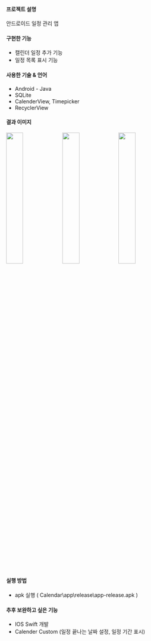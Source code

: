 #### 프로젝트 설명
안드로이드 일정 관리 앱 

#### 구현한 기능
 - 캘린더 일정 추가 기능
 - 일정 목록 표시 기능

#### 사용한 기술 & 언어
 - Android - Java
 - SQLite
 - CalenderView, Timepicker
 - RecyclerView

#### 결과 이미지
<img src="https://user-images.githubusercontent.com/4311289/113507805-9ce04880-9587-11eb-9737-3a06fcaa09bb.jpg" width="30%"><img src="https://user-images.githubusercontent.com/4311289/113507803-9c47b200-9587-11eb-9370-e5a3b7f13555.jpg" width="30%"><img src="https://user-images.githubusercontent.com/4311289/113507801-9b168500-9587-11eb-8b50-75fd73d38fa0.jpg" width="30%">


#### 실행 방법
 - apk 실행 ( Calendar\app\release\app-release.apk )

#### 추후 보완하고 싶은 기능
 -  IOS Swift 개발
 -  Calender Custom (일정 끝나는 날짜 설정, 일정 기간 표시)
